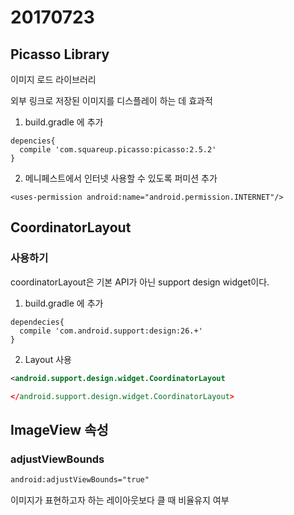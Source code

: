 # 20170723

## Picasso Library

이미지 로드 라이브러리

외부 링크로 저장된 이미지를 디스플레이 하는 데 효과적

1. build.gradle 에 추가

```
depencies{
  compile 'com.squareup.picasso:picasso:2.5.2'
}
```

2. 메니페스트에서 인터넷 사용할 수 있도록 퍼미션 추가

```
<uses-permission android:name="android.permission.INTERNET"/>
```



## CoordinatorLayout

### 사용하기

coordinatorLayout은 기본 API가 아닌 support design widget이다.

1. build.gradle 에 추가

```
dependecies{
  compile 'com.android.support:design:26.+'
}
```

2. Layout 사용

```xml
<android.support.design.widget.CoordinatorLayout 

</android.support.design.widget.CoordinatorLayout>
```



## ImageView 속성

### adjustViewBounds

```xml
android:adjustViewBounds="true"
```

이미지가 표현하고자 하는 레이아웃보다 클 때 비율유지 여부